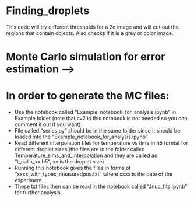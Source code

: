 # Finding_droplets
This code will try different thresholds for a 2d image and will cut out the regions that contain objects. Also checks if it is a grey or color image.

# Monte Carlo simulation for error estimation -->

# In order to generate the MC files:

- Use the notebook called “Example_notebook_for_analysis.ipynb” in Example folder (note that cv2 in this notebook is not needed so you can comment it out if you want).
- File called “series.py” should be in the same folder since it should be loaded into the “Example_notebook_for_analysis.ipynb” 
- Read different interpolation files for temperature vs time in h5 format for different droplet sizes (the files are in the folder called Temperature_sims_and_interpolation and they are called as “t_calib_xx.h5", xx is the droplet size)
- Running this notebook gives the files in forms of “xxxx_with_types_measuredpos.txt” where xxxx is the date of the experiment.
- These txt files then can be read in the notebook called “Jnuc_fits.ipynb” for further analysis.
